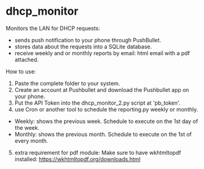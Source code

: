 # dhcp_monitor
Monitors the LAN for DHCP requests: 

- sends push notification to your phone through PushBullet.
- stores data about the requests into a SQLite database.
- receive weekly and or monthly reports by email: html email with a pdf attached.

How to use:
1. Paste the complete folder to your system.
2. Create an account at Pushbullet and download the Pushbullet app on your phone.
3. Put the API Token into the dhcp_monitor_2.py script at 'pb_token'.
4. use Cron or another tool to schedule the reporting.py weekly or monthly.
  - Weekly: shows the previous week. Schedule to execute on the 1st day of the week.
  - Monthly: shows the previous month. Schedule to execute on the 1st of every month.
5. extra requirement for pdf module:
   Make sure to have wkhtmltopdf installed:
   https://wkhtmltopdf.org/downloads.html

